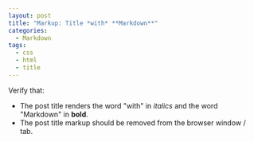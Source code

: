 ```yaml
---
layout: post
title: "Markup: Title *with* **Markdown**"
categories:
  - Markdown
tags:
  - css
  - html
  - title
---
```


Verify that:

* The post title renders the word "with" in *italics* and the word "Markdown" in **bold**.
* The post title markup should be removed from the browser window / tab.